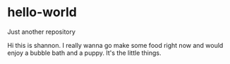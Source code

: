 # hello-world
Just another repository


Hi this is shannon. I really wanna go make some food right now and would enjoy a bubble bath and a puppy. It's the little things.
